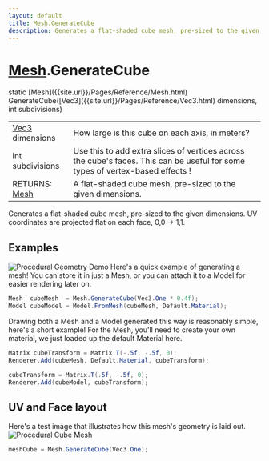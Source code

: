 ```yaml
---
layout: default
title: Mesh.GenerateCube
description: Generates a flat-shaded cube mesh, pre-sized to the given dimensions. UV coordinates are projected flat on each face, 0,0 -> 1,1.
---
```

# [Mesh]({{site.url}}/Pages/Reference/Mesh.html).GenerateCube

<div class='signature' markdown='1'>
static [Mesh]({{site.url}}/Pages/Reference/Mesh.html) GenerateCube([Vec3]({{site.url}}/Pages/Reference/Vec3.html) dimensions, int subdivisions)
</div>

|  |  |
|--|--|
|[Vec3]({{site.url}}/Pages/Reference/Vec3.html) dimensions|How large is this cube on each axis, in              meters?|
|int subdivisions|Use this to add extra slices of             vertices across the cube's              faces. This can be useful for some types of vertex-based effects             !|
|RETURNS: [Mesh]({{site.url}}/Pages/Reference/Mesh.html)|A flat-shaded cube mesh, pre-sized to the given dimensions.|

Generates a flat-shaded cube mesh, pre-sized to the
given dimensions. UV coordinates are projected flat on each face,
0,0 -> 1,1.




## Examples

![Procedural Geometry Demo]({{site.url}}/img/screenshots/ProceduralGeometry.jpg)
Here's a quick example of generating a mesh! You can store it in just a
Mesh, or you can attach it to a Model for easier rendering later on.
```csharp
Mesh  cubeMesh  = Mesh.GenerateCube(Vec3.One * 0.4f);
Model cubeModel = Model.FromMesh(cubeMesh, Default.Material);
```
Drawing both a Mesh and a Model generated this way is reasonably simple,
here's a short example! For the Mesh, you'll need to create your own material,
we just loaded up the default Material here.
```csharp
Matrix cubeTransform = Matrix.T(-.5f, -.5f, 0);
Renderer.Add(cubeMesh, Default.Material, cubeTransform);

cubeTransform = Matrix.T(.5f, -.5f, 0);
Renderer.Add(cubeModel, cubeTransform);
```
## UV and Face layout
Here's a test image that illustrates how this mesh's geometry is
laid out.
![Procedural Cube Mesh]({{site.screen_url}}/ProcGeoCube.jpg)
```csharp
meshCube = Mesh.GenerateCube(Vec3.One);
```

